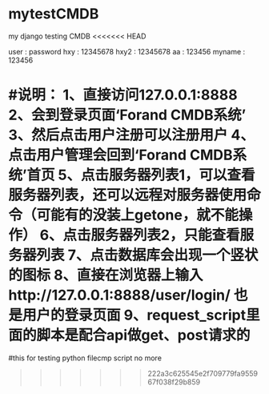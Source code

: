 # mytestCMDB
my django  testing CMDB
<<<<<<< HEAD

user : password
hxy :	12345678
hxy2 :	12345678
aa :	123456
myname :	123456

#说明：
1、直接访问127.0.0.1:8888
2、会到登录页面‘Forand CMDB系统’
3、然后点击用户注册可以注册用户
4、点击用户管理会回到‘Forand CMDB系统’首页
5、点击服务器列表1，可以查看服务器列表，还可以远程对服务器使用命令（可能有的没装上getone，就不能操作）
6、点击服务器列表2，只能查看服务器列表
7、点击数据库会出现一个竖状的图标
8、直接在浏览器上输入http://127.0.0.1:8888/user/login/ 也是用户的登录页面
9、request_script里面的脚本是配合api做get、post请求的
=======
#this for testing python filecmp script no more
>>>>>>> 222a3c625545e2f709779fa955967f038f29b859
